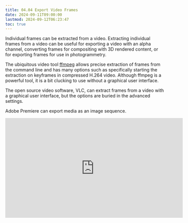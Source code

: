 ```yaml
---
title: 04.04 Export Video Frames
date: 2024-09-11T09:00:00
lastmod: 2024-09-12T06:23:47
toc: true
---
```


Individual frames can be extracted from a video. Extracting individual frames from a video can be useful for exporting a video with an alpha channel, converting frames for compositing with 3D rendered content, or for exporting frames for use in photogrammetry.

The ubiquitous video tool [ffmpeg](../../../../video/ffmpeg.md) allows precise extraction of frames from the command line and has many options such as specifically starting the extraction on keyframes in compressed H.264 video. Although ffmpeg is a powerful tool, it is a bit clucking to use without a graphical user interface.

The open source video software, VLC, can extract frames from a video with a graphical user interface, but the options are buried in the advanced settings.

Adobe Premiere can export media as an image sequence.

<div class="container-16-9-iframe">
<iframe class="youTubeIframe" width="560" height="315" src="https://www.youtube.com/embed/JCawZdzQgFA?rel=0" title="YouTube video player" frameborder="0" allow="accelerometer; autoplay; clipboard-write; encrypted-media; gyroscope; picture-in-picture; web-share" referrerpolicy="strict-origin-when-cross-origin" allowfullscreen></iframe>
</div>
